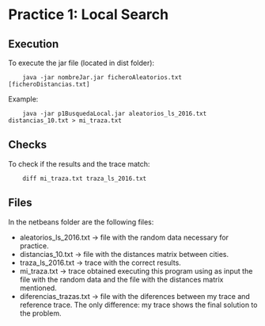 # Practice 1: Local Search

## Execution

To execute the jar file (located in dist folder):
		
		java -jar nombreJar.jar ficheroAleatorios.txt [ficheroDistancias.txt]

Example:
		
		java -jar p1BusquedaLocal.jar aleatorios_ls_2016.txt distancias_10.txt > mi_traza.txt

## Checks

To check if the results and the trace match:
		
		diff mi_traza.txt traza_ls_2016.txt

## Files 

In the netbeans folder are the following files:

- aleatorios_ls_2016.txt -> file with the random data necessary for practice.
- distancias_10.txt -> file with the distances matrix between cities.
- traza_ls_2016.txt -> trace with the correct results.
- mi_traza.txt -> trace obtained executing this program using as input the file with the random data and the file with the distances matrix mentioned.
- diferencias_trazas.txt -> file with the diferences between my trace and reference trace. The only difference: my trace shows the final solution to the problem.
